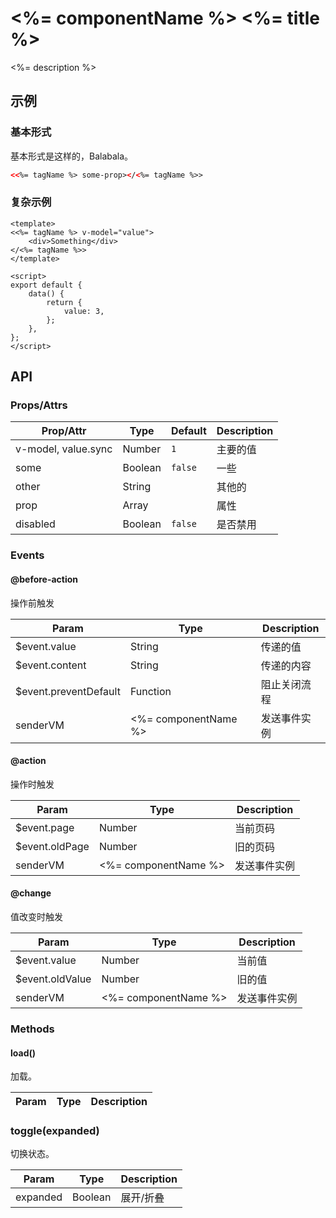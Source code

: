 # <%= componentName %> <%= title %>

<%= description %>

## 示例
### 基本形式

基本形式是这样的，Balabala。

``` html
<<%= tagName %> some-prop></<%= tagName %>>
```

### 复杂示例

``` vue
<template>
<<%= tagName %> v-model="value">
    <div>Something</div>
</<%= tagName %>>
</template>

<script>
export default {
    data() {
        return {
            value: 3,
        };
    },
};
</script>
```

## API
### Props/Attrs

| Prop/Attr | Type | Default | Description |
| --------- | ---- | ------- | ----------- |
| v-model, value.sync | Number | `1` | 主要的值 |
| some | Boolean | `false` | 一些 |
| other | String | | 其他的 |
| prop | Array | | 属性 |
| disabled | Boolean | `false` | 是否禁用 |

### Events

#### @before-action

操作前触发

| Param | Type | Description |
| ----- | ---- | ----------- |
| $event.value | String | 传递的值 |
| $event.content | String | 传递的内容 |
| $event.preventDefault | Function | 阻止关闭流程 |
| senderVM | <%= componentName %> | 发送事件实例 |

#### @action

操作时触发

| Param | Type | Description |
| ----- | ---- | ----------- |
| $event.page | Number | 当前页码 |
| $event.oldPage | Number | 旧的页码 |
| senderVM | <%= componentName %> | 发送事件实例 |

#### @change

值改变时触发

| Param | Type | Description |
| ----- | ---- | ----------- |
| $event.value | Number | 当前值 |
| $event.oldValue | Number | 旧的值 |
| senderVM | <%= componentName %> | 发送事件实例 |

### Methods

#### load()

加载。

| Param | Type | Description |
| ----- | ---- | ----------- |

### toggle(expanded)

切换状态。

| Param | Type | Description |
| ----- | ---- | ----------- |
| expanded | Boolean | 展开/折叠 |
